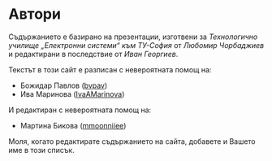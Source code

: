# Автори

Съдържанието е базирано на презентации, изготвени за _Технологично училище „Електронни системи“ към ТУ-София_ от _Любомир Чорбаджиев_ и редактирани в последствие от _Иван Георгиев_.

Текстът в този сайт е разписан с невероятната помощ на:

- Божидар Павлов ([bvpav](https://github.com/bvpav))
- Ива Маринова ([IvaAMarinova](https://github.com/IvaAMarinova))

И редактиран с невероятната помощ на:
- Мартина Бикова ([mmoonniiee](https://github.com/mmoonniiee))

Моля, когато редактирате съдържанието на сайта, добавете и Вашето име в този списък.

